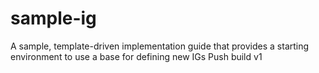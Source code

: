 # sample-ig
A sample, template-driven implementation guide that provides a starting environment to use a base for defining new IGs
Push build v1
